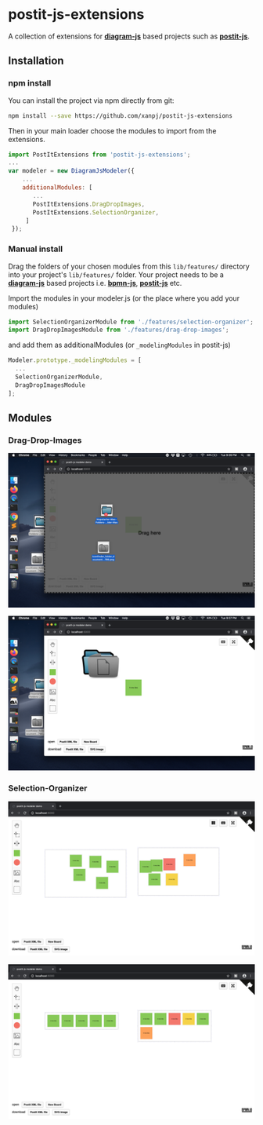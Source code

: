 # postit-js-extensions
A collection of extensions for [**diagram-js**](https://github.com/bpmn-io/diagram-js) based projects such as [**postit-js**](https://github.com/pinussilvestrus/postit-js).

## Installation

### npm install
You can install the project via npm directly from git:

```sh
npm install --save https://github.com/xanpj/postit-js-extensions
```

Then in your main loader choose the modules to import from the extensions.

```javascript
import PostItExtensions from 'postit-js-extensions';
...
var modeler = new DiagramJsModeler({
    ...
    additionalModules: [
       ...
       PostItExtensions.DragDropImages,
       PostItExtensions.SelectionOrganizer,
     ]
 });
```

### Manual install
Drag the folders of your chosen modules from this `lib/features/` directory into your project's `lib/features/` folder.
Your project needs to be a [**diagram-js**](https://github.com/bpmn-io/diagram-js) based projects i.e. [**bpmn-js**](https://github.com/bpmn-io/bpmn-js), [**postit-js**](https://github.com/pinussilvestrus/postit-js) etc.

Import the modules in your modeler.js (or the place where you add your modules)

```javascript
import SelectionOrganizerModule from './features/selection-organizer';
import DragDropImagesModule from './features/drag-drop-images';
```
and add them as additionalModules (or  `_modelingModules` in postit-js)

```javascript
Modeler.prototype._modelingModules = [
  ...
  SelectionOrganizerModule,
  DragDropImagesModule
];
```

## Modules
### Drag-Drop-Images
![drag-drop-images-1](./docs/drag-drop-images-1.png)

![drag-drop-images-2](./docs/drag-drop-images-2.png)

### Selection-Organizer
![selection-organizer-1](./docs/selection-organizer-1.png)

![selection-organizer-2](./docs/selection-organizer-2.png)
